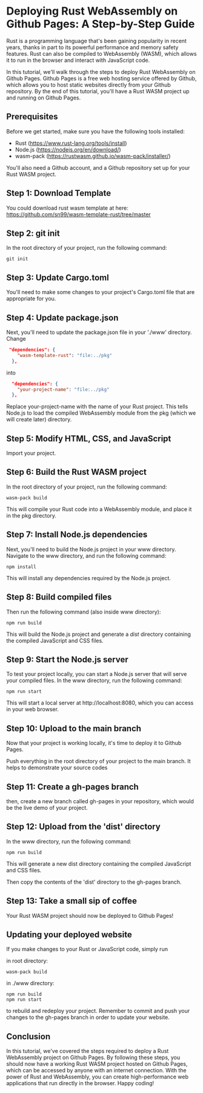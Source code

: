 # Deploying Rust WebAssembly on Github Pages: A Step-by-Step Guide

Rust is a programming language that's been gaining popularity in recent years, thanks in part to its powerful performance and memory safety features. Rust can also be compiled to WebAssembly (WASM), which allows it to run in the browser and interact with JavaScript code.

In this tutorial, we'll walk through the steps to deploy Rust WebAssembly on Github Pages. Github Pages is a free web hosting service offered by Github, which allows you to host static websites directly from your Github repository. By the end of this tutorial, you'll have a Rust WASM project up and running on Github Pages.

## Prerequisites

Before we get started, make sure you have the following tools installed:

- Rust (https://www.rust-lang.org/tools/install)
- Node.js (https://nodejs.org/en/download/)
- wasm-pack (https://rustwasm.github.io/wasm-pack/installer/)

You'll also need a Github account, and a Github repository set up for your Rust WASM project.

## Step 1: Download Template

You could download rust wasm template at here:
https://github.com/sn99/wasm-template-rust/tree/master

## Step 2: git init

In the root directory of your project, run the following command:

``` shell
git init
```

## Step 3: Update Cargo.toml

You'll need to make some changes to your project's Cargo.toml file that are appropriate for you.

## Step 4: Update package.json

Next, you'll need to update the package.json file in your './www' directory. Change

``` json
 "dependencies": {
    "wasm-template-rust": "file:../pkg"
  },
```
into

``` json
  "dependencies": {
    "your-project-name": "file:../pkg"
  },
```

Replace your-project-name with the name of your Rust project. This tells Node.js to load the compiled WebAssembly module from the pkg (which we will create later) directory.

## Step 5: Modify HTML, CSS, and JavaScript

Import your project.

## Step 6: Build the Rust WASM project

In the root directory of your project, run the following command:

``` shell
wasm-pack build
```

This will compile your Rust code into a WebAssembly module, and place it in the pkg directory.

## Step 7: Install Node.js dependencies

Next, you'll need to build the Node.js project in your www directory. Navigate to the www directory, and run the following command:

``` shell
npm install
```

This will install any dependencies required by the Node.js project.

## Step 8: Build compiled  files

Then run the following command (also inside www directory):

``` shell
npm run build
```

This will build the Node.js project and generate a _dist_ directory containing the compiled JavaScript and CSS files.

## Step 9: Start the Node.js server

To test your project locally, you can start a Node.js server that will serve your compiled files. In the www directory, run the following command:

``` shell
npm run start
```

This will start a local server at http://localhost:8080, which you can access in your web browser.

## Step 10: Upload to the main branch

Now that your project is working locally, it's time to deploy it to Github Pages. 

Push everything in the root directory of your project to the main branch.
It helps to demonstrate your source codes

## Step 11: Create a gh-pages branch

then, create a new branch called gh-pages in your repository, which would be the live demo of your project.


## Step 12: Upload from the 'dist' directory

In the www directory, run the following command:

``` shell
npm run build
```

This will generate a new dist directory containing the compiled JavaScript and CSS files.

Then copy the contents of the 'dist' directory to the gh-pages branch.

## Step 13: Take a small sip of coffee

Your Rust WASM project should now be deployed to Github Pages! 

## Updating your deployed website

If you make changes to your Rust or JavaScript code, simply run

in root directory:
``` shell
wasm-pack build
```

in ./www directory:
``` shell
npm run build
npm run start
```

to rebuild and redeploy your project. Remember to commit and push your changes to the gh-pages branch in order to update your website.

## Conclusion

In this tutorial, we've covered the steps required to deploy a Rust WebAssembly project on Github Pages. By following these steps, you should now have a working Rust WASM project hosted on Github Pages, which can be accessed by anyone with an internet connection. With the power of Rust and WebAssembly, you can create high-performance web applications that run directly in the browser. Happy coding!
